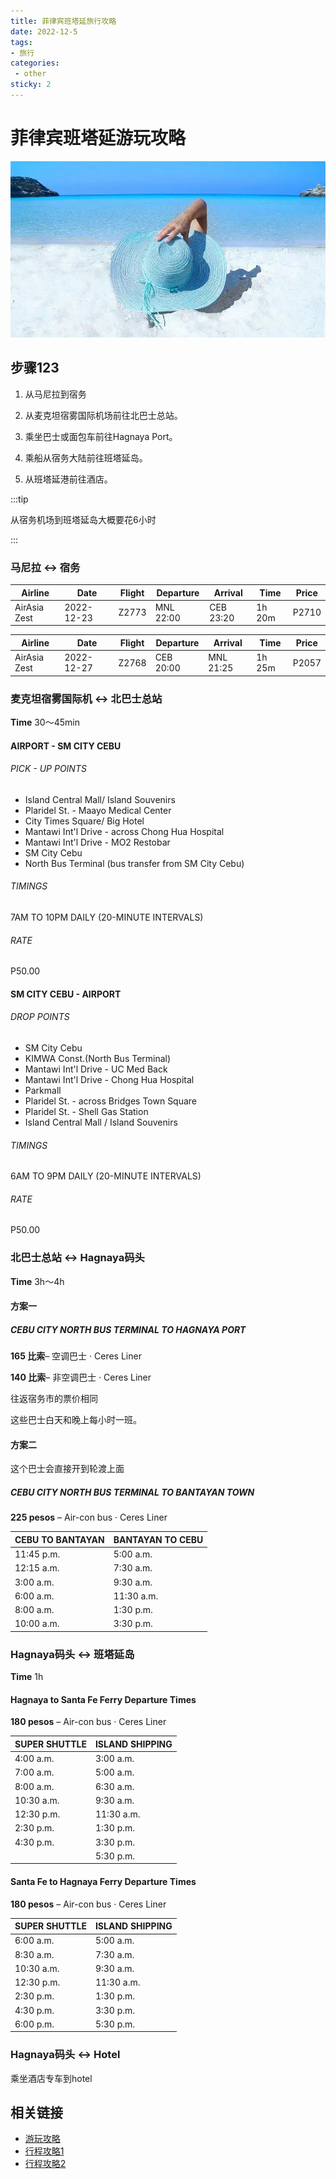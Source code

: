 ```yaml
---
title: 菲律宾班塔延旅行攻略
date: 2022-12-5
tags:
- 旅行
categories:
 - other
sticky: 2
---
```


# 菲律宾班塔延游玩攻略
![沙滩](../../image/bantayan.png)

## 步骤123

1. 从马尼拉到宿务

2. 从麦克坦宿雾国际机场前往北巴士总站。

3. 乘坐巴士或面包车前往Hagnaya Port。

4. 乘船从宿务大陆前往班塔延岛。

5. 从班塔延港前往酒店。

   

:::tip

从宿务机场到班塔延岛大概要花6小时

:::



### 马尼拉 &harr; 宿务

| Airline      | Date       | Flight | Departure | Arrival   | Time   | Price |
| ------------ | ---------- | ------ | --------- | --------- | ------ | ----- |
| AirAsia Zest | 2022-12-23 | Z2773  | MNL 22:00 | CEB 23:20 | 1h 20m | P2710 |

| Airline      | Date       | Flight | Departure | Arrival   | Time   | Price |
| ------------ | ---------- | ------ | --------- | --------- | ------ | ----- |
| AirAsia Zest | 2022-12-27 | Z2768  | CEB 20:00 | MNL 21:25 | 1h 25m | P2057 |



### 麦克坦宿雾国际机 &harr; 北巴士总站

**Time** 30～45min

#### AIRPORT - SM CITY CEBU

###### PICK - UP POINTS

- Island Central Mall/ Island Souvenirs
- Plaridel St. - Maayo Medical Center
- City Times Square/ Big Hotel
- Mantawi Int'l Drive - across Chong Hua Hospital
- Mantawi Int'l Drive - MO2 Restobar
- SM City Cebu
- North Bus Terminal (bus transfer from SM City Cebu)

###### TIMINGS

7AM TO 10PM DAILY
(20-MINUTE INTERVALS)

###### RATE

P50.00



#### SM CITY CEBU - AIRPORT

###### DROP POINTS

- SM City Cebu
- KIMWA Const.(North Bus Terminal)
- Mantawi Int'l Drive - UC Med Back
- Mantawi Int'l Drive - Chong Hua Hospital
- Parkmall
- Plaridel St. - across Bridges Town Square
- Plaridel St. - Shell Gas Station
- Island Central Mall / Island Souvenirs

###### TIMINGS

6AM TO 9PM DAILY
(20-MINUTE INTERVALS)

###### RATE

P50.00



### 北巴士总站 &harr; Hagnaya码头
**Time** 3h～4h

#### 方案一
##### CEBU CITY NORTH BUS TERMINAL TO HAGNAYA PORT
**165 比索**– 空调巴士 · Ceres Liner

**140 比索**– 非空调巴士 · Ceres Liner

往返宿务市的票价相同

这些巴士白天和晚上每小时一班。



#### 方案二
这个巴士会直接开到轮渡上面
##### CEBU CITY NORTH BUS TERMINAL TO BANTAYAN TOWN

**225 pesos** – Air-con bus · Ceres Liner

| CEBU TO BANTAYAN | BANTAYAN TO CEBU |
| ---------------- | ---------------- |
| 11:45 p.m.       | 5:00 a.m.        |
| 12:15 a.m.       | 7:30 a.m.        |
| 3:00 a.m.        | 9:30 a.m.        |
| 6:00 a.m.        | 11:30 a.m.       |
| 8:00 a.m.        | 1:30 p.m.        |
| 10:00 a.m.       | 3:30 p.m.        |



### Hagnaya码头 &harr; 班塔延岛

**Time** 1h

#### Hagnaya to Santa Fe Ferry Departure Times

**180 pesos** – Air-con bus · Ceres Liner

| SUPER SHUTTLE | ISLAND SHIPPING |
| ------------- | --------------- |
| 4:00 a.m.     | 3:00 a.m.       |
| 7:00 a.m.     | 5:00 a.m.       |
| 8:00 a.m.     | 6:30 a.m.       |
| 10:30 a.m.    | 9:30 a.m.       |
| 12:30 p.m.    | 11:30 a.m.      |
| 2:30 p.m.     | 1:30 p.m.       |
| 4:30 p.m.     | 3:30 p.m.       |
|               | 5:30 p.m.       |

#### Santa Fe to Hagnaya Ferry Departure Times

**180 pesos** – Air-con bus · Ceres Liner

| SUPER SHUTTLE | ISLAND SHIPPING |
| ------------- | --------------- |
| 6:00 a.m.     | 5:00 a.m.       |
| 8:30 a.m.     | 7:30 a.m.       |
| 10:30 a.m.    | 9:30 a.m.       |
| 12:30 p.m.    | 11:30 a.m.      |
| 2:30 p.m.     | 1:30 p.m.       |
| 4:30 p.m.     | 3:30 p.m.       |
| 6:00 p.m.     | 5:30 p.m.       |



### Hagnaya码头 &harr; Hotel
乘坐酒店专车到hotel


## 相关链接
- [游玩攻略](https://www.hoteldig.com/phillip-travel-guaid-1/)
- [行程攻略1](https://www.travelcebu.ph/bantayan-island-cebu-itinerary/)
- [行程攻略2](https://bantayanisland.com/listings/how-to-get-to-bantayan-island-philippines/)
